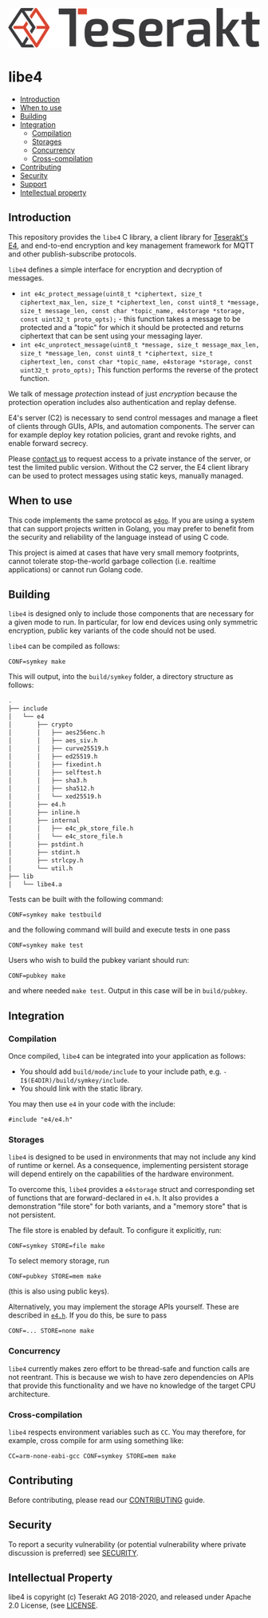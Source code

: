 
![Teserakt AG](logo.png)

# libe4

  * [Introduction](#introduction)
  * [When to use](#when-to-use)
  * [Building](#building)
  * [Integration](#integration)
     + [Compilation](#compilation)
     + [Storages](#storages)
     + [Concurrency](#concurrency)
     + [Cross-compilation](#cross-compilation)
  * [Contributing](#contributing)
  * [Security](#security)
  * [Support](#support)
  * [Intellectual property](#intellectual-property)


## Introduction

This repository provides the `libe4` C library, a client library for 
[Teserakt's E4](https://teserakt.io/e4.html), and end-to-end encryption and 
key management framework for MQTT and other publish-subscribe protocols.

`libe4` defines a simple interface for encryption and decryption of messages.

 * `int e4c_protect_message(uint8_t *ciphertext,
                        size_t ciphertext_max_len,
                        size_t *ciphertext_len,
                        const uint8_t *message,
                        size_t message_len,
                        const char *topic_name,
                        e4storage *storage,
                        const uint32_t proto_opts);` - this function takes a message 
   to be protected and a "topic" for which it should be protected and returns 
   ciphertext that can be sent using your messaging layer.
 * `int e4c_unprotect_message(uint8_t *message,
                          size_t message_max_len,
                          size_t *message_len,
                          const uint8_t *ciphertext,
                          size_t ciphertext_len,
                          const char *topic_name,
                          e4storage *storage,
                          const uint32_t proto_opts);`
    This function performs the reverse of the protect function. 

We talk of message *protection* instead of just *encryption* because the 
protection operation includes also authentication and replay defense.

E4's server (C2) is necessary to send control messages and manage a fleet of 
clients through GUIs, APIs, and automation components. The server can for 
example deploy key rotation policies, grant and revoke rights, and enable 
forward secrecy.

Please [contact us](mailto:contact@teserakt.io) to request access to a private 
instance of the server, or test the limited public version. Without the C2 
server, the E4 client library can be used to protect messages using static 
keys, manually managed.

## When to use

This code implements the same protocol as [`e4go`](https://github.com/teserakt-io/e4go/). 
If you are using a system that can support projects written in Golang, you 
may prefer to benefit from the security and reliability of the language 
instead of using C code.

This project is aimed at cases that have very small memory footprints, 
cannot tolerate stop-the-world garbage collection (i.e. realtime applications) 
or cannot run Golang code.

## Building

`libe4` is designed only to include those components that are necessary for 
a given mode to run. In particular, for low end devices using only symmetric 
encryption, public key variants of the code should not be used.

`libe4` can be compiled as follows:

    CONF=symkey make

This will output, into the `build/symkey` folder, a directory structure 
as follows:

```
.
├── include
│   └── e4
│       ├── crypto
│       │   ├── aes256enc.h
│       │   ├── aes_siv.h
│       │   ├── curve25519.h
│       │   ├── ed25519.h
│       │   ├── fixedint.h
│       │   ├── selftest.h
│       │   ├── sha3.h
│       │   ├── sha512.h
│       │   └── xed25519.h
│       ├── e4.h
│       ├── inline.h
│       ├── internal
│       │   ├── e4c_pk_store_file.h
│       │   └── e4c_store_file.h
│       ├── pstdint.h
│       ├── stdint.h
│       ├── strlcpy.h
│       └── util.h
├── lib
│   └── libe4.a
```

Tests can be built with the following command:

    CONF=symkey make testbuild

and the following command will build and execute tests in one pass

    CONF=symkey make test

Users who wish to build the pubkey variant should run:

    CONF=pubkey make

and where needed `make test`. Output in this case will be in `build/pubkey`.

## Integration

### Compilation

Once compiled, `libe4` can be integrated into your application as follows:

 * You should add `build/mode/include` to your include path, e.g. 
   `-I$(E4DIR)/build/symkey/include`.
 * You should link with the static library.

You may then use `e4` in your code with the include:

    #include "e4/e4.h"

### Storages

`libe4` is designed to be used in environments that may not include any kind 
of runtime or kernel. As a consequence, implementing persistent storage 
will depend entirely on the capabilities of the hardware environment.

To overcome this, `libe4` provides a `e4storage` struct and corresponding 
set of functions that are forward-declared in `e4.h`. It also provides a 
demonstration "file store" for both variants, and a "memory store" that is 
not persistent.

The file store is enabled by default. To configure it explicitly, run:

    CONF=symkey STORE=file make

To select memory storage, run

    CONF=pubkey STORE=mem make

(this is also using public keys).

Alternatively, you may implement the storage APIs yourself. These are 
described in [`e4.h`](include/e4/e4.h). If you do this, be sure to 
pass 

    CONF=... STORE=none make

### Concurrency

`libe4` currently makes zero effort to be thread-safe and function calls are 
not reentrant. This is because we wish to have zero dependencies on APIs 
that provide this functionality and we have no knowledge of the target CPU 
architecture.

### Cross-compilation

`libe4` respects environment variables such as `CC`. You may therefore, 
for example, cross compile for arm using something like:

    CC=arm-none-eabi-gcc CONF=symkey STORE=mem make

## Contributing

Before contributing, please read our [CONTRIBUTING](CONTRIBUTING.md) guide.

## Security

To report a security vulnerability (or potential vulnerability where 
private discussion is preferred) see [SECURITY](SECURITY.md).

## Intellectual Property

libe4 is copyright (c) Teserakt AG 2018-2020, and released under Apache 2.0 
License, (see [LICENSE](LICENSE).

